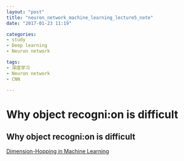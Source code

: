 ```yaml
---
layout: "post"
title: "neuron_network_machine_learning_lecture5_note"
date: "2017-01-23 11:19"

categories:
- study
- Deep learning
- Neuron network

tags:
- 深度学习
- Neuron network
- CNN

---
```


# Why object recogni:on is difficult


## Why object recogni:on is difficult


[Dimension-Hopping in Machine Learning][8cab0372]

  [8cab0372]: http://datascience.stackexchange.com/questions/11930/dimension-hopping-in-machine-learning "Dimension-Hopping in Machine Learning"
